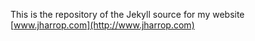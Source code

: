 This is the repository of the Jekyll source for my website [www.jharrop.com](http://www.jharrop.com)
